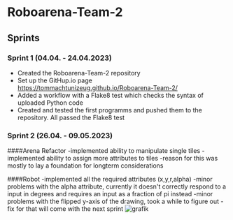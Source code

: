 # Roboarena-Team-2
## Sprints
### Sprint 1 (04.04. - 24.04.2023)
  - Created the Roboarena-Team-2 repository
  - Set up the  GitHup.io page https://tommachtunizeug.github.io/Roboarena-Team-2/
  - Added a workflow with a Flake8 test which checks the syntax of uploaded Python code
  - Created and tested the first programms and pushed them to the repository. All passed the Flake8 test
  
  
### Sprint 2 (26.04. - 09.05.2023)


####Arena Refactor
  -implemented ability to manipulate single tiles
  -implemented ability to assign more attributes to tiles
  -reason for this was mostly to lay a foundation for longterm considerations

####Robot
  -implemented all the required attributes (x,y,r,alpha)
  -minor problems with the alpha attribute, currently it doesn't correctly respond to a input in degrees and requires an input as a fraction of pi instead
  -minor problems with the flipped y-axis of the drawing, took a while to figure out
  -fix for that will come with the next sprint
![grafik](https://user-images.githubusercontent.com/67464857/236781660-c072cd7c-888f-41c1-84c4-82606ce60a4c.png)
